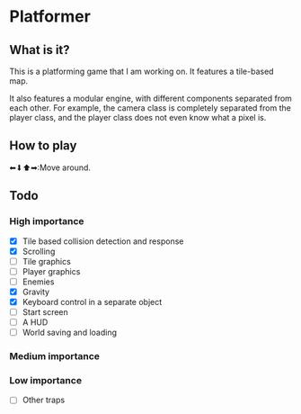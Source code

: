 # Platformer
## What is it?
This is a platforming game that I am working on.  It
features a tile-based map.

It also features a modular engine, with different components
separated from each other.  For example, the camera class is 
completely separated from the player class, and the player class
does not even know what a pixel is.

## How to play

&#11013;&#11015;&#11014;&#10145;:Move around.

## Todo
### High importance

- [x] Tile based collision detection and response
- [x] Scrolling
- [ ] Tile graphics
- [ ] Player graphics
- [ ] Enemies
- [x] Gravity
- [x] Keyboard control in a separate object
- [ ] Start screen
- [ ] A HUD
- [ ] World saving and loading
### Medium importance
### Low importance
- [ ] Other traps
